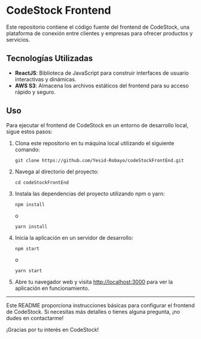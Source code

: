 # CodeStock Frontend

Este repositorio contiene el código fuente del frontend de CodeStock, una plataforma de conexión entre clientes y empresas para ofrecer productos y servicios.

## Tecnologías Utilizadas

- **ReactJS**: Biblioteca de JavaScript para construir interfaces de usuario interactivas y dinámicas.
- **AWS S3**: Almacena los archivos estáticos del frontend para su acceso rápido y seguro.

## Uso

Para ejecutar el frontend de CodeStock en un entorno de desarrollo local, sigue estos pasos:

1. Clona este repositorio en tu máquina local utilizando el siguiente comando:
   ```
   git clone https://github.com/Yesid-Robayo/codeStockFrontEnd.git
   ```

2. Navega al directorio del proyecto:
   ```
   cd codeStockFrontEnd
   ```

3. Instala las dependencias del proyecto utilizando npm o yarn:
   ```
   npm install
   ```
   o
   ```
   yarn install
   ```

4. Inicia la aplicación en un servidor de desarrollo:
   ```
   npm start
   ```
   o
   ```
   yarn start
   ```

5. Abre tu navegador web y visita [http://localhost:3000](http://localhost:3000) para ver la aplicación en funcionamiento.

---

Este README proporciona instrucciones básicas para configurar el frontend de CodeStock. Si necesitas más detalles o tienes alguna pregunta, ¡no dudes en contactarme!

¡Gracias por tu interés en CodeStock!